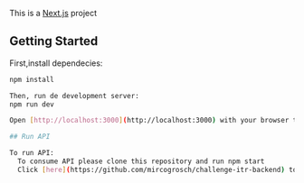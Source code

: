 This is a [Next.js](https://nextjs.org/) project 

## Getting Started

First,install dependecies:

```bash
npm install

Then, run de development server:
npm run dev

Open [http://localhost:3000](http://localhost:3000) with your browser to see the result.

## Run API

To run API: 
  To consume API please clone this repository and run npm start 
  Click [here](https://github.com/mircogrosch/challenge-itr-backend) to go to the repository
